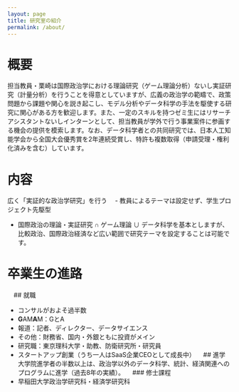 ```yaml
---
layout: page
title: 研究室の紹介
permalink: /about/
---
```

# 概要
担当教員・栗崎は国際政治学における理論研究（ゲーム理論分析）ないし実証研究（計量分析）を行うことを得意としていますが、広義の政治学の範疇で、政策問題から課題や関心を説き起こし、モデル分析やデータ科学の手法を駆使する研究に関心がある方を歓迎します。また、一定のスキルを持つゼミ生にはリサーチアシスタントないしインターンとして、担当教員が学外で行う事業案件に参画する機会の提供を模索します。なお、データ科学者との共同研究では、日本人工知能学会から全国大会優秀賞を2年連続受賞し、特許も複数取得（申請受理・権利化済みを含む）しています。

# 内容
広く「実証的な政治学研究」を行う
　- 教員によるテーマは設定せず、学生プロジェクト先駆型
  - 国際政治の理論・実証研究 ∩ ゲーム理論 ∪ データ科学を基本としますが、比較政治、国際政治経済など広い範囲で研究テーマを設定することは可能です。

# 卒業生の進路
　## 就職
 - コンサルがおよそ過半数
 - **G**AM**A**M：GとA
 - 報道：記者、ディレクター、データサイエンス
 - その他：財務省、国内・外銀ともに投資がメイン
 - 研究職：東京理科大学・助教、防衛研究所・研究員
 - スタートアップ創業（うち一人はSaaS企業CEOとして成長中）
　## 進学
大学院進学者の半数以上は、政治学以外のデータ科学、統計、経済関連へのプログラムに進学（過去8年の実績）。
　### 修士課程
 - 早稲田大学政治学研究科・経済学研究科
